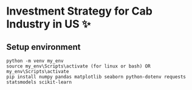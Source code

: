 # Investment Strategy for Cab Industry in US ✨

## Setup environment
```
python -m venv my_env
source my_env\Scripts\activate (for linux or bash) OR my_env\Scripts\activate
pip install numpy pandas matplotlib seaborn python-dotenv requests statsmodels scikit-learn 
```

